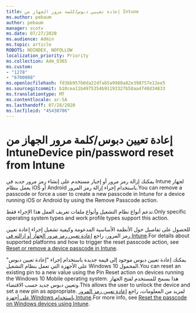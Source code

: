 ```yaml
---
title: إعادة تعيين دبوس/كلمة مرور الجهاز من Intune
ms.author: pebaum
author: pebaum
manager: scotv
ms.date: 07/27/2020
ms.audience: Admin
ms.topic: article
ROBOTS: NOINDEX, NOFOLLOW
localization_priority: Priority
ms.collection: Adm_O365
ms.custom:
- "1278"
- "6700008"
ms.openlocfilehash: fd3bb957b0da22dfab5a9988a82e398757e12ee5
ms.sourcegitcommit: b10cea11b4975354b91193327b58aa4740d34833
ms.translationtype: MT
ms.contentlocale: ar-SA
ms.lasthandoff: 07/28/2020
ms.locfileid: "45438706"
---
```

# <a name="device-pinpassword-reset-from-intune"></a><span data-ttu-id="d77b8-102">إعادة تعيين دبوس/كلمة مرور الجهاز من Intune</span><span class="sxs-lookup"><span data-stu-id="d77b8-102">Device pin/password reset from Intune</span></span>

<span data-ttu-id="d77b8-103">يمكنك إزالة رمز مرور أو إجبار مستخدم على إنشاء رمز مرور جديد في Intune لجهاز يعمل بنظام iOS أو Android باستخدام إجراء إزالة رمز المرور.</span><span class="sxs-lookup"><span data-stu-id="d77b8-103">You can remove a passcode or force a user to create a new passcode in Intune for a device running iOS or Android by using the Remove Passcode action.</span></span>

<span data-ttu-id="d77b8-104">تدعم أنواع نظام التشغيل وأنواع ملفات تعريف العمل هذا الإجراء فقط.</span><span class="sxs-lookup"><span data-stu-id="d77b8-104">Only specific operating system types and work profile types support this action.</span></span>

<span data-ttu-id="d77b8-105">للحصول على تفاصيل حول الأنظمة الأساسية المدعومة وكيفية تشغيل إجراء إعادة تعيين رمز المرور، راجع [إعادة تعيين رمز مرور الجهاز أو إزالته في Intune](https://docs.microsoft.com/intune/device-passcode-reset).</span><span class="sxs-lookup"><span data-stu-id="d77b8-105">For details about supported platforms and how to trigger the reset passcode action, see [Reset or remove a device passcode in Intune](https://docs.microsoft.com/intune/device-passcode-reset).</span></span>

<span data-ttu-id="d77b8-106">يمكنك إعادة تعيين دبوس موجود إلى قيمة جديدة باستخدام إجراء "إعادة تعيين دبوس" على الأجهزة التي تعمل بنظام التشغيل Windows 10 المحمول.</span><span class="sxs-lookup"><span data-stu-id="d77b8-106">You can reset an existing pin to a new value using the Pin Reset action on devices running the Windows 10 Mobile operating system.</span></span> <span data-ttu-id="d77b8-107">هذا يسمح للمستخدم لفتح الجهاز وتعيين دبوس جديد حسب الاقتضاء.</span><span class="sxs-lookup"><span data-stu-id="d77b8-107">This allows the user to unlock the device and set a new pin as appropriate.</span></span> <span data-ttu-id="d77b8-108">لمزيد من المعلومات، راجع [إعادة تعيين رمز المرور على أجهزة Windows باستخدام Intune](https://docs.microsoft.com/intune/device-windows-pin-reset).</span><span class="sxs-lookup"><span data-stu-id="d77b8-108">For more info, see [Reset the passcode on Windows devices using Intune](https://docs.microsoft.com/intune/device-windows-pin-reset).</span></span>